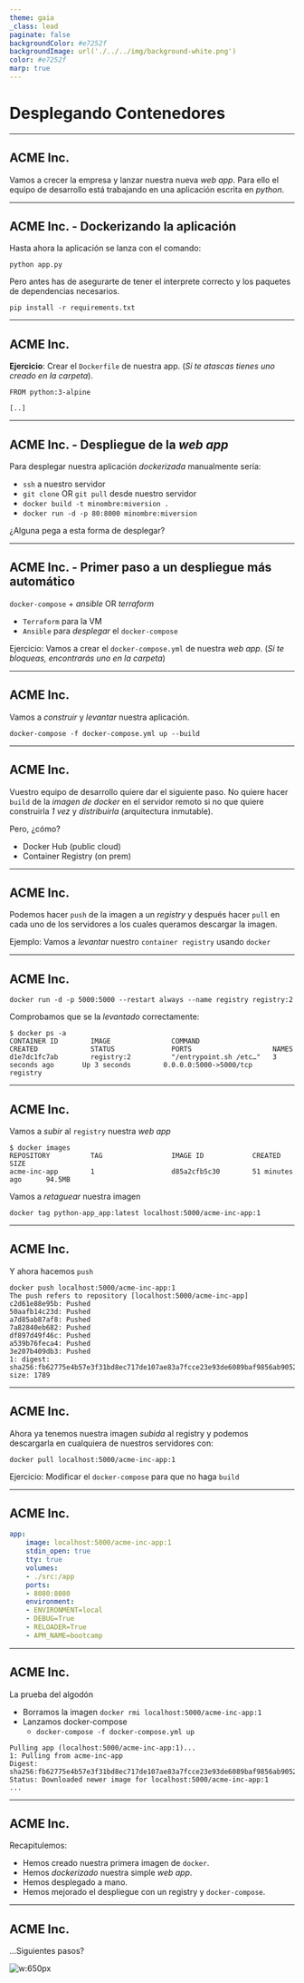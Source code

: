 ```yaml
---
theme: gaia
_class: lead
paginate: false
backgroundColor: #e7252f
backgroundImage: url('./../../img/background-white.png')
color: #e7252f
marp: true
---
```

<!-- _backgroundImage: url('./../img/background-red.png') -->
<!-- _color: white -->

# Desplegando Contenedores

---

## ACME Inc.

Vamos a crecer la empresa y lanzar nuestra nueva _web app_. Para ello el equipo de desarrollo está trabajando en una aplicación escrita en _python_.

---

## ACME Inc. - Dockerizando la aplicación

Hasta ahora la aplicación se lanza con el comando:

```
python app.py
```

Pero antes has de asegurarte de tener el interprete correcto y los paquetes de dependencias necesarios.

```
pip install -r requirements.txt
```

---

## ACME Inc.

**Ejercicio**: Crear el `Dockerfile` de nuestra app. (_Si te atascas tienes uno creado en la carpeta_).

```
FROM python:3-alpine

[..]
```

---

## ACME Inc. - Despliegue de la _web app_

Para desplegar nuestra aplicación _dockerizada_ manualmente sería:

- `ssh` a nuestro servidor
- `git clone` OR `git pull` desde nuestro servidor
- `docker build -t minombre:miversion .`
- `docker run -d -p 80:8000 minombre:miversion`

¿Alguna pega a esta forma de desplegar?

---

## ACME Inc. - Primer paso a un despliegue más automático

`docker-compose` + _ansible_ OR _terraform_

- `Terraform` para la VM
- `Ansible` para _desplegar_ el `docker-compose`

Ejercicio: Vamos a crear el `docker-compose.yml` de nuestra _web app_. (_Si te bloqueas, encontrarás uno en la carpeta_)

---

## ACME Inc.

Vamos a _construir_ y _levantar_ nuestra aplicación.

```
docker-compose -f docker-compose.yml up --build
```

---

## ACME Inc.

Vuestro equipo de desarrollo quiere dar el siguiente paso. No quiere hacer `build` de la _imagen de docker_ en el servidor remoto si no que quiere construirla _1 vez_ y _distribuirla_ (arquitectura inmutable).

Pero, ¿cómo?

- Docker Hub (public cloud)
- Container Registry (on prem)

---

## ACME Inc.

Podemos hacer `push` de la imagen a un _registry_ y después hacer `pull` en cada uno de los servidores a los cuales queramos descargar la imagen.

Ejemplo: Vamos a _levantar_ nuestro `container registry` usando `docker`

---

## ACME Inc.

```
docker run -d -p 5000:5000 --restart always --name registry registry:2
```

Comprobamos que se la _levantado_ correctamente:

```
$ docker ps -a
CONTAINER ID        IMAGE               COMMAND                  CREATED             STATUS              PORTS                    NAMES
d1e7dc1fc7ab        registry:2          "/entrypoint.sh /etc…"   3 seconds ago       Up 3 seconds        0.0.0.0:5000->5000/tcp   registry
```

---

## ACME Inc.

Vamos a _subir_ al `registry` nuestra _web app_

```
$ docker images
REPOSITORY          TAG                 IMAGE ID            CREATED             SIZE
acme-inc-app        1                   d85a2cfb5c30        51 minutes ago      94.5MB
```

Vamos a _retaguear_ nuestra imagen

```
docker tag python-app_app:latest localhost:5000/acme-inc-app:1
```

---
## ACME Inc.

Y ahora hacemos `push`

```
docker push localhost:5000/acme-inc-app:1
The push refers to repository [localhost:5000/acme-inc-app]
c2d61e88e95b: Pushed
50aafb14c23d: Pushed
a7d85ab87af8: Pushed
7a82840eb682: Pushed
df897d49f46c: Pushed
a539b76feca4: Pushed
3e207b409db3: Pushed
1: digest: sha256:fb62775e4b57e3f31bd8ec717de107ae83a7fcce23e93de6089baf9856ab9052 size: 1789
```
---
## ACME Inc.

Ahora ya tenemos nuestra imagen _subida_ al registry y podemos descargarla en cualquiera de nuestros servidores con:

```
docker pull localhost:5000/acme-inc-app:1
```

Ejercicio: Modificar el `docker-compose` para que no haga `build`

---
## ACME Inc.

```yaml
app:
    image: localhost:5000/acme-inc-app:1
    stdin_open: true
    tty: true
    volumes:
    - ./src:/app
    ports:
    - 8080:8080
    environment:
    - ENVIRONMENT=local
    - DEBUG=True
    - RELOADER=True
    - APM_NAME=bootcamp
```

---
## ACME Inc.

La prueba del algodón
- Borramos la imagen `docker rmi localhost:5000/acme-inc-app:1`
- Lanzamos docker-compose
    - `docker-compose -f docker-compose.yml up`

```
Pulling app (localhost:5000/acme-inc-app:1)...
1: Pulling from acme-inc-app
Digest: sha256:fb62775e4b57e3f31bd8ec717de107ae83a7fcce23e93de6089baf9856ab9052
Status: Downloaded newer image for localhost:5000/acme-inc-app:1
...
```

---
## ACME Inc.

Recapitulemos:
- Hemos creado nuestra primera imagen de `docker`.
- Hemos _dockerizado_ nuestra simple _web app_.
- Hemos desplegado a mano.
- Hemos mejorado el despliegue con un registry y `docker-compose`.

---
## ACME Inc.

...Siguientes pasos?

![w:650px](https://i.gifer.com/1j6A.gif)
